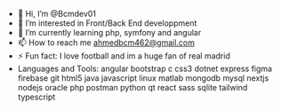 - 👋 Hi, I’m @Bcmdev01
- 👀 I’m interested in Front/Back End developpment 
- 🌱 I’m currently learning php, symfony and angular
- 📫 How to reach me ahmedbcm462@gmail.com
- ⚡ Fun fact: I love football and im a huge fan of real madrid
- Languages and Tools:
angular bootstrap c css3 dotnet express figma firebase git html5 java javascript linux matlab mongodb mysql nextjs nodejs oracle php postman python qt react sass sqlite tailwind typescript

<!---
Bcmdev01/Bcmdev01 is a ✨ special ✨ repository because its `README.md` (this file) appears on your GitHub profile.
You can click the Preview link to take a look at your changes.
--->
